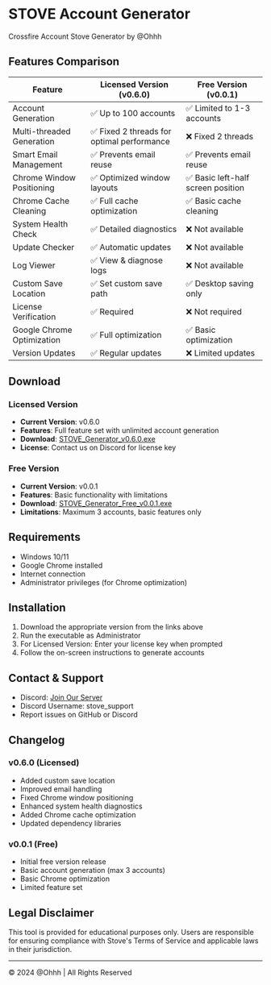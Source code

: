 # STOVE Account Generator

Crossfire Account Stove Generator by @Ohhh

## Features Comparison

| Feature | Licensed Version (v0.6.0) | Free Version (v0.0.1) |
|---------|---------------------------|------------------------|
| Account Generation | ✅ Up to 100 accounts | ✅ Limited to 1-3 accounts |
| Multi-threaded Generation | ✅ Fixed 2 threads for optimal performance | ❌ Fixed 2 threads |
| Smart Email Management | ✅ Prevents email reuse | ✅ Prevents email reuse |
| Chrome Window Positioning | ✅ Optimized window layouts | ✅ Basic left-half screen position |
| Chrome Cache Cleaning | ✅ Full cache optimization | ✅ Basic cache cleaning |
| System Health Check | ✅ Detailed diagnostics | ❌ Not available |
| Update Checker | ✅ Automatic updates | ❌ Not available |
| Log Viewer | ✅ View & diagnose logs | ❌ Not available |
| Custom Save Location | ✅ Set custom save path | ✅ Desktop saving only |
| License Verification | ✅ Required | ❌ Not required |
| Google Chrome Optimization | ✅ Full optimization | ✅ Basic optimization |
| Version Updates | ✅ Regular updates | ❌ Limited updates |

## Download

### Licensed Version
- **Current Version**: v0.6.0
- **Features**: Full feature set with unlimited account generation
- **Download**: [STOVE_Generator_v0.6.0.exe](https://github.com/YourUsername/stove-generator/releases/download/v0.6.0/STOVE_Generator_v0.6.0.exe)
- **License**: Contact us on Discord for license key

### Free Version
- **Current Version**: v0.0.1
- **Features**: Basic functionality with limitations
- **Download**: [STOVE_Generator_Free_v0.0.1.exe](https://github.com/YourUsername/stove-generator/releases/download/v0.0.1/STOVE_Generator_Free_v0.0.1.exe)
- **Limitations**: Maximum 3 accounts, basic features only

## Requirements
- Windows 10/11
- Google Chrome installed
- Internet connection
- Administrator privileges (for Chrome optimization)

## Installation
1. Download the appropriate version from the links above
2. Run the executable as Administrator
3. For Licensed Version: Enter your license key when prompted
4. Follow the on-screen instructions to generate accounts

## Contact & Support
- Discord: [Join Our Server](https://discord.gg/QK6F7KzKZ7)
- Discord Username: stove_support
- Report issues on GitHub or Discord

## Changelog

### v0.6.0 (Licensed)
- Added custom save location
- Improved email handling
- Fixed Chrome window positioning
- Enhanced system health diagnostics
- Added Chrome cache optimization
- Updated dependency libraries

### v0.0.1 (Free)
- Initial free version release
- Basic account generation (max 3 accounts)
- Basic Chrome optimization
- Limited feature set

## Legal Disclaimer
This tool is provided for educational purposes only. Users are responsible for ensuring compliance with Stove's Terms of Service and applicable laws in their jurisdiction.

---

© 2024 @Ohhh | All Rights Reserved 
